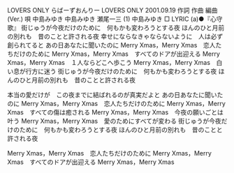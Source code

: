 
LOVERS ONLY
らばーずおんりー
LOVERS ONLY
2001.09.19
作詞  作曲  編曲 (Ver.)   唄
中島みゆき   中島みゆき   瀬尾一三 (1)
中島みゆき
□ LYRIC (a)●『心守歌』
街じゅうが今夜だけのために　何もかも変わろうとする夜
ほんのひと月前の別れも　昔のことと許される夜
幸せにならなきゃならないように　人は必ず創られてると
あの日あなたに聞いたのに
Merry Xmas，Merry Xmas　恋人たちだけのために
Merry Xmas，Merry Xmas　すべてのドアが出迎える
Merry Xmas，Merry Xmas　１人ならどこへ歩こう
Merry Xmas，Merry Xmas　白い息が行方に迷う
街じゅうが今夜だけのために　何もかも変わろうとする夜
ほんのひと月前の別れも　昔のことと許される夜

本当の愛だけが　この夜までに結ばれるのが真実だよと
あの日あなたに聞いたのに
Merry Xmas，Merry Xmas　恋人たちだけのために
Merry Xmas，Merry Xmas　すべての傷は癒される
Merry Xmas，Merry Xmas　今夜の願いごとは叶う
Merry Xmas，Merry Xmas　愛のためにすべてが変わる
街じゅうが今夜だけのために　何もかも変わろうとする夜
ほんのひと月前の別れも　昔のことと許される夜

Merry Xmas，Merry Xmas　恋人たちだけのために
Merry Xmas，Merry Xmas　すべてのドアが出迎える
Merry Xmas，Merry Xmas